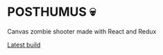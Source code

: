 # POSTHUMUS :skull:
Canvas zombie shooter made with React and Redux

[Latest build](http://nihil.pl/posthumus2/)
